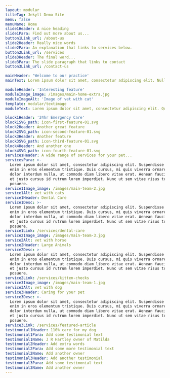 ```yaml
---
layout: modular
titleTag: Jekyll Demo Site
menu: false
menuName: Home
slide1Header: A nice heading
slide1Para: Find out more about us...
button1Link_url: /about-us
slide2Header: Really nice words
slide2Para: An explanation that links to services below.
button2Link_url: /services
slide3Header: The final word...
slide3Para: The slide paragraph that links to contact
button3Link_url: /contact-us

mainHeader: 'Welcome to our practice'
mainText: Lorem ipsum dolor sit amet, consectetur adipiscing elit. Nullam nec nisi vitae nunc imperdiet imperdiet in quis mauris. Ut a massa a quam gravida dapibus quis id velit. Maecenas neque nisi, lacinia sit amet elementum non, placerat non orci. Quisque viverra pellentesque ex, in dapibus lorem dictum tincidunt. Interdum et malesuada fames ac ante ipsum primis in faucibus. Curabitur maximus aliquam pharetra. Duis mattis ex ex, eu ornare lacus dapibus sed. Integer egestas nibh ac felis elementum, et facilisis diam mattis.

moduleHeader: 'Interesting feature'
moduleImage_image: /images/main-home-extra.jpg
moduleImageAlt: 'Image of vet with cat'
template: modular/textimage
moduleText: Lorem ipsum dolor sit amet, consectetur adipiscing elit. Quisque consequat consectetur tellus. Curabitur eget felis non purus viverra fermentum condimentum commodo elit. Morbi convallis tempor mi vel convallis. Maecenas purus sem, viverra et blandit eget, condimentum id enim. Cras eu efficitur enim. Duis condimentum ligula non neque consequat, sit amet porta felis imperdiet. Curabitur laoreet dui in fringilla varius. Nullam ipsum tellus, ultrices at odio porta, interdum imperdiet velit.

block1Header: '24hr Emergency Care'
block1SVG_path: icon-first-feature-01.svg
block2Header: Another great feature
block2SVG_path: icon-second-feature-01.svg
block3Header: Another feature
block3SVG_path: icon-third-feature-01.svg
block4Header: And another one
block4SVG_path: icon-fourth-feature-01.svg
servicesHeader: A wide range of services for your pet...
servicesPara: >-
  Lorem ipsum dolor sit amet, consectetur adipiscing elit. Suspendisse varius
  enim in eros elementum tristique. Duis cursus, mi quis viverra ornare, eros
  dolor interdum nulla, ut commodo diam libero vitae erat. Aenean faucibus nibh
  et justo cursus id rutrum lorem imperdiet. Nunc ut sem vitae risus tristique
  posuere.
service1Image_image: /images/main-team-2.jpg
service1Alt: vet with cats
service1Header: Dental Care
service1Desc: >-
  Lorem ipsum dolor sit amet, consectetur adipiscing elit. Suspendisse varius
  enim in eros elementum tristique. Duis cursus, mi quis viverra ornare, eros
  dolor interdum nulla, ut commodo diam libero vitae erat. Aenean faucibus nibh
  et justo cursus id rutrum lorem imperdiet. Nunc ut sem vitae risus tristique
  posuere.
service1Link: /services/dental-care
service2Image_image: /images/main-team-3.jpg
service2Alt: vet with horse
service2Header: Large Animals
service2Desc: >-
  Lorem ipsum dolor sit amet, consectetur adipiscing elit. Suspendisse varius
  enim in eros elementum tristique. Duis cursus, mi quis viverra ornare, eros
  dolor interdum nulla, ut commodo diam libero vitae erat. Aenean faucibus nibh
  et justo cursus id rutrum lorem imperdiet. Nunc ut sem vitae risus tristique
  posuere.
service2Link: /services/kitten-checks
service3Image_image: /images/main-team-1.jpg
service3Alt: vet with dog
service3Header: Caring for your pet
service3Desc: >-
  Lorem ipsum dolor sit amet, consectetur adipiscing elit. Suspendisse varius
  enim in eros elementum tristique. Duis cursus, mi quis viverra ornare, eros
  dolor interdum nulla, ut commodo diam libero vitae erat. Aenean faucibus nibh
  et justo cursus id rutrum lorem imperdiet. Nunc ut sem vitae risus tristique
  posuere.
service3Link: /services/featured-article
testimonial1Header: 110% care for my dog
testimonial1Para: Add some testimonial text
testimonial1Name: J R Hartley owner of Matilda
testimonial2Header: Add extra words
testimonial2Para: Add some more testimonial text
testimonial2Name: Add another owner
testimonial3Header: Add another testimonial
testimonial3Para: Add some testimonial text
testimonial3Name: Add another owner
---
```


